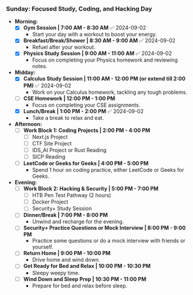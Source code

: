 ### **Sunday: Focused Study, Coding, and Hacking Day**

- **Morning:**
    - [x] **Gym Session | 7:00 AM - 8:30 AM** ✅ 2024-09-02
        - Start your day with a workout to boost your energy.
    - [x] **Breakfast/Break/Shower | 8:30 AM - 9:00 AM** ✅ 2024-09-02
        - Refuel after your workout.
    - [x] **Physics Study Session | 9:00 AM - 11:00 AM** ✅ 2024-09-02
        - Focus on completing your Physics homework and reviewing notes.



- **Midday:**
    - [x] **Calculus Study Session | 11:00 AM - 12:00 PM (or extend till 2:00 PM)** ✅ 2024-09-02
        - Work on your Calculus homework, tackling any tough problems.
    - [ ] **CSE Homework | 12:00 PM - 1:00 PM**
        - Focus on completing your CSE assignments.
    - [x] **Lunch/Break | 1:00 PM - 2:00 PM** ✅ 2024-09-02
        - Take a break to relax and eat.

- **Afternoon:**
    - [ ] **Work Block 1: Coding Projects | 2:00 PM - 4:00 PM**
        - [ ] Next.js Project
        - [ ] CTF Site Project
        - [ ] IDS_AI Project or Rust Reading
        - [ ] SICP Reading
    - [ ] **LeetCode or Geeks for Geeks | 4:00 PM - 5:00 PM**
        - Spend 1 hour on coding practice, either LeetCode or Geeks for Geeks.

- **Evening:**
    - [ ] **Work Block 2: Hacking & Security | 5:00 PM - 7:00 PM**
        - [ ] HTB Pen Test Pathway (2 hours)
        - [ ] Docker Project
        - [ ] Security+ Study Session
    - [ ] **Dinner/Break | 7:00 PM - 8:00 PM**
        - Unwind and recharge for the evening.
    - [ ] **Security+ Practice Questions or Mock Interview | 8:00 PM - 9:00 PM**
        - Practice some questions or do a mock interview with friends or yourself.
    - [ ] **Return Home | 9:00 PM - 10:00 PM**
        - Drive home and wind down.
    - [ ] **Get Ready for Bed and Relax | 10:00 PM - 10:30 PM**
        - Sleepy weepy time.
    - [ ] **Wind Down and Sleep Prep | 10:30 PM - 11:00 PM**
        - Prepare for bed and relax before sleep.
